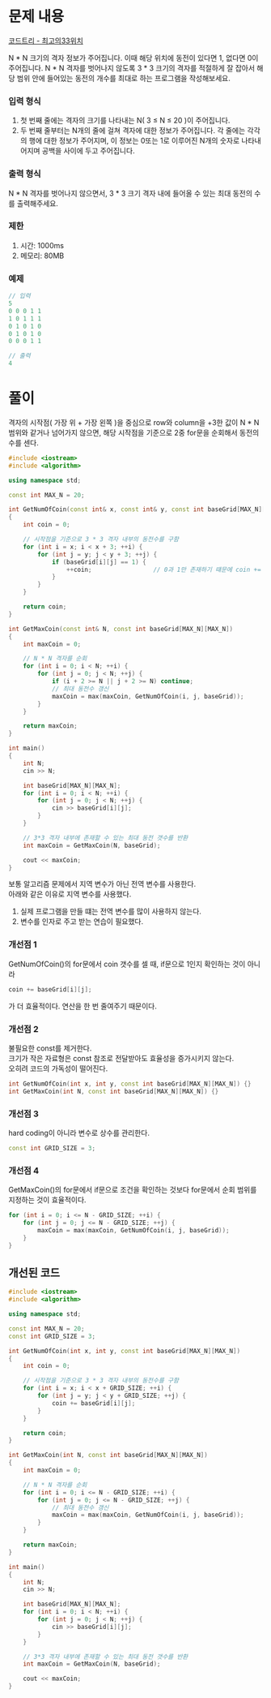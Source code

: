 # 문제 내용
[코드트리 - 최고의33위치](https://www.codetree.ai/missions/2/problems/best-place-of-33?&utm_source=clipboard&utm_medium=text)

N * N 크기의 격자 정보가 주어집니다. 이때 해당 위치에 동전이 있다면 1, 없다면 0이 주어집니다. N * N 격자를 벗어나지 않도록 3 * 3 크기의 격자를 적절하게 잘 잡아서 해당 범위 안에 들어있는 동전의 개수를 최대로 하는 프로그램을 작성해보세요.

### 입력 형식
1. 첫 번째 줄에는 격자의 크기를 나타내는 N( 3 ≤ N ≤ 20 )이 주어집니다.
2. 두 번째 줄부터는 N개의 줄에 걸쳐 격자에 대한 정보가 주어집니다. 각 줄에는 각각의 행에 대한 정보가 주어지며, 이 정보는 0또는 1로 이루어진 N개의 숫자로 나타내어지며 공백을 사이에 두고 주어집니다.
  
### 출력 형식
N * N 격자를 벗어나지 않으면서, 3 * 3 크기 격자 내에 들어올 수 있는 최대 동전의 수를 출력해주세요.

### 제한
1. 시간: 1000ms
2. 메모리: 80MB

### 예제
```cpp
// 입력
5
0 0 0 1 1
1 0 1 1 1
0 1 0 1 0
0 1 0 1 0
0 0 0 1 1

// 출력
4
```

# 풀이
격자의 시작점( 가장 위 + 가장 왼쪽 )을 중심으로 row와 column을 +3한 값이 N * N 범위와 같거나 넘어가지 않으면, 해당 시작점을 기준으로 2중 for문을 순회해서 동전의 수를 센다.

```cpp
#include <iostream>
#include <algorithm>

using namespace std;

const int MAX_N = 20;

int GetNumOfCoin(const int& x, const int& y, const int baseGrid[MAX_N][MAX_N])
{
	int coin = 0;

	// 시작점을 기준으로 3 * 3 격자 내부의 동전수를 구함
	for (int i = x; i < x + 3; ++i) {
		for (int j = y; j < y + 3; ++j) {
			if (baseGrid[i][j] == 1) {
				++coin;					// 0과 1만 존재하기 떄문에 coin += baseGrid[i][j];도 가능
			}
		}
	}

	return coin;
}

int GetMaxCoin(const int& N, const int baseGrid[MAX_N][MAX_N])
{
	int maxCoin = 0;

	// N * N 격자를 순회
	for (int i = 0; i < N; ++i) {
		for (int j = 0; j < N; ++j) {
			if (i + 2 >= N || j + 2 >= N) continue;
			// 최대 동전수 갱신
			maxCoin = max(maxCoin, GetNumOfCoin(i, j, baseGrid));
		}
	}

	return maxCoin;
}

int main()
{
	int N;
	cin >> N;

	int baseGrid[MAX_N][MAX_N];
	for (int i = 0; i < N; ++i) {
		for (int j = 0; j < N; ++j) {
			cin >> baseGrid[i][j];
		}
	}

	// 3*3 격자 내부에 존재할 수 있는 최대 동전 갯수를 반환
	int maxCoin = GetMaxCoin(N, baseGrid);

	cout << maxCoin;
}
```
보통 알고리즘 문제에서 지역 변수가 아닌 전역 변수를 사용한다.
</br>아래와 같은 이유로 지역 변수를 사용했다.
1. 실제 프로그램을 만들 떄는 전역 변수를 많이 사용하지 않는다.
2. 변수를 인자로 주고 받는 연습이 필요했다.

### 개선점 1
GetNumOfCoin()의 for문에서 coin 갯수를 셀 때, if문으로 1인지 확인하는 것이 아니라
```cpp
coin += baseGrid[i][j];
```
가 더 효율적이다. 연산을 한 번 줄여주기 때문이다.

### 개선점 2
불필요한 const를 제거한다.
</br>크기가 작은 자료형은 const 참조로 전달받아도 효율성을 증가시키지 않는다.
</br>오히려 코드의 가독성이 떨어진다.
```cpp
int GetNumOfCoin(int x, int y, const int baseGrid[MAX_N][MAX_N]) {}
int GetMaxCoin(int N, const int baseGrid[MAX_N][MAX_N]) {}
```

### 개선점 3
hard coding이 아니라 변수로 상수를 관리한다.
```cpp
const int GRID_SIZE = 3;
```

### 개선점 4
GetMaxCoin()의 for문에서 if문으로 조건을 확인하는 것보다 for문에서 순회 범위를 지정하는 것이 효율적이다.
```cpp
for (int i = 0; i <= N - GRID_SIZE; ++i) {
	for (int j = 0; j <= N - GRID_SIZE; ++j) {
		maxCoin = max(maxCoin, GetNumOfCoin(i, j, baseGrid));
	}
}
```

## 개선된 코드
```cpp
#include <iostream>
#include <algorithm>

using namespace std;

const int MAX_N = 20;
const int GRID_SIZE = 3;

int GetNumOfCoin(int x, int y, const int baseGrid[MAX_N][MAX_N])
{
	int coin = 0;

	// 시작점을 기준으로 3 * 3 격자 내부의 동전수를 구함
	for (int i = x; i < x + GRID_SIZE; ++i) {
		for (int j = y; j < y + GRID_SIZE; ++j) {
			coin += baseGrid[i][j];
		}
	}

	return coin;
}

int GetMaxCoin(int N, const int baseGrid[MAX_N][MAX_N])
{
	int maxCoin = 0;

	// N * N 격자를 순회
	for (int i = 0; i <= N - GRID_SIZE; ++i) {
		for (int j = 0; j <= N - GRID_SIZE; ++j) {
			// 최대 동전수 갱신
			maxCoin = max(maxCoin, GetNumOfCoin(i, j, baseGrid));
		}
	}

	return maxCoin;
}

int main()
{
	int N;
	cin >> N;

	int baseGrid[MAX_N][MAX_N];
	for (int i = 0; i < N; ++i) {
		for (int j = 0; j < N; ++j) {
			cin >> baseGrid[i][j];
		}
	}

	// 3*3 격자 내부에 존재할 수 있는 최대 동전 갯수를 반환
	int maxCoin = GetMaxCoin(N, baseGrid);

	cout << maxCoin;
}
```